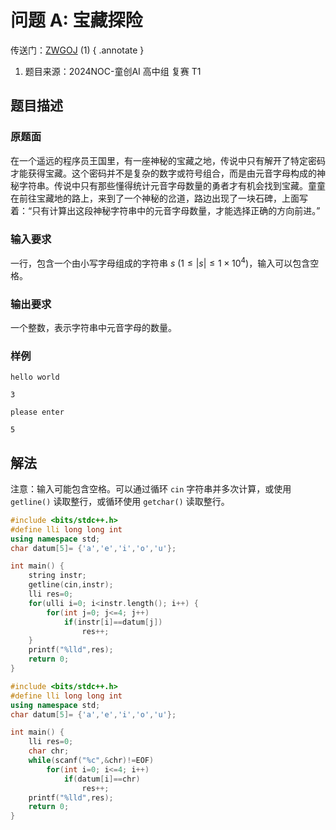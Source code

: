 # 问题 A: 宝藏探险

传送门：[ZWGOJ](http://81.68.64.169/problem.php?cid=1009&pid=0) (1)
{ .annotate }

1.  题目来源：2024NOC-童创AI 高中组 复赛 T1

## 题目描述

### 原题面

在一个遥远的程序员王国里，有一座神秘的宝藏之地，传说中只有解开了特定密码才能获得宝藏。这个密码并不是复杂的数字或符号组合，而是由元音字母构成的神秘字符串。传说中只有那些懂得统计元音字母数量的勇者才有机会找到宝藏。童童在前往宝藏地的路上，来到了一个神秘的岔道，路边出现了一块石碑，上面写着：“只有计算出这段神秘字符串中的元音字母数量，才能选择正确的方向前进。”

### 输入要求

一行，包含一个由小写字母组成的字符串 $s\:(1 \le |s| \le 1 \times 10^4)$，输入可以包含空格。

### 输出要求

一个整数，表示字符串中元音字母的数量。

### 样例

<div class="grid" markdown>

```text
hello world
```

```text
3
```

</div>

<div class="grid" markdown>

```text
please enter
```

```text
5
```

</div>

## 解法

注意：输入可能包含空格。可以通过循环 `cin` 字符串并多次计算，或使用 `getline()` 读取整行，或循环使用 `getchar()` 读取整行。

```cpp
#include <bits/stdc++.h>
#define lli long long int
using namespace std;
char datum[5]= {'a','e','i','o','u'};

int main() {
	string instr;
	getline(cin,instr);
	lli res=0;
	for(ulli i=0; i<instr.length(); i++) {
		for(int j=0; j<=4; j++)
			if(instr[i]==datum[j])
				res++;
	}
	printf("%lld",res);
	return 0;
}
```

```cpp
#include <bits/stdc++.h>
#define lli long long int
using namespace std;
char datum[5]= {'a','e','i','o','u'};

int main() {
	lli res=0;
	char chr;
	while(scanf("%c",&chr)!=EOF)
		for(int i=0; i<=4; i++)
			if(datum[i]==chr)
				res++;
	printf("%lld",res);
	return 0;
}
```
